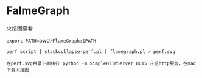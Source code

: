 # FalmeGraph
火焰图查看

`export PATH=`pwd`/FlameGraph:$PATH`  

`perf script | stackcollapse-perf.pl | flamegraph.pl > perf.svg`  


`在perf.svg目录下面执行 python -m SimpleHTTPServer 8015 开启http服务，在mac下载火焰图`
